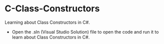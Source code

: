 # C-Class-Constructors
Learning about Class Constructors in C#.
- Open the .sln (Visual Studio Solution) file to open the code and run it to learn about Class Constructors in C#.

